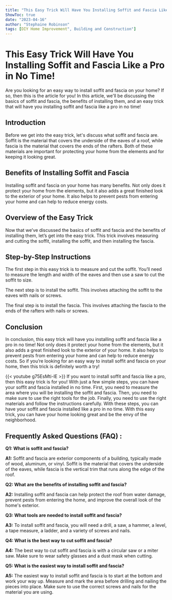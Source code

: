 ```yaml
---
title: "This Easy Trick Will Have You Installing Soffit and Fascia Like a Pro in No Time!"
ShowToc: true 
date: "2023-04-16"
author: "Stephaine Robinson" 
tags: [DIY Home Improvement", Building and Construction"]
---
```

# This Easy Trick Will Have You Installing Soffit and Fascia Like a Pro in No Time!

Are you looking for an easy way to install soffit and fascia on your home? If so, then this is the article for you! In this article, we'll be discussing the basics of soffit and fascia, the benefits of installing them, and an easy trick that will have you installing soffit and fascia like a pro in no time!

## Introduction

Before we get into the easy trick, let's discuss what soffit and fascia are. Soffit is the material that covers the underside of the eaves of a roof, while fascia is the material that covers the ends of the rafters. Both of these materials are important for protecting your home from the elements and for keeping it looking great. 

## Benefits of Installing Soffit and Fascia

Installing soffit and fascia on your home has many benefits. Not only does it protect your home from the elements, but it also adds a great finished look to the exterior of your home. It also helps to prevent pests from entering your home and can help to reduce energy costs. 

## Overview of the Easy Trick

Now that we’ve discussed the basics of soffit and fascia and the benefits of installing them, let’s get into the easy trick. This trick involves measuring and cutting the soffit, installing the soffit, and then installing the fascia. 

## Step-by-Step Instructions

The first step in this easy trick is to measure and cut the soffit. You’ll need to measure the length and width of the eaves and then use a saw to cut the soffit to size. 

The next step is to install the soffit. This involves attaching the soffit to the eaves with nails or screws. 

The final step is to install the fascia. This involves attaching the fascia to the ends of the rafters with nails or screws. 

## Conclusion

In conclusion, this easy trick will have you installing soffit and fascia like a pro in no time! Not only does it protect your home from the elements, but it also adds a great finished look to the exterior of your home. It also helps to prevent pests from entering your home and can help to reduce energy costs. So if you’re looking for an easy way to install soffit and fascia on your home, then this trick is definitely worth a try!

{{< youtube g75EsMti-lE >}} 
If you want to install soffit and fascia like a pro, then this easy trick is for you! With just a few simple steps, you can have your soffit and fascia installed in no time. First, you need to measure the area where you will be installing the soffit and fascia. Then, you need to make sure to use the right tools for the job. Finally, you need to use the right materials and follow the instructions carefully. With these steps, you can have your soffit and fascia installed like a pro in no time. With this easy trick, you can have your home looking great and be the envy of the neighborhood.

## Frequently Asked Questions (FAQ) :
**Q1: What is soffit and fascia?**

**A1:** Soffit and fascia are exterior components of a building, typically made of wood, aluminum, or vinyl. Soffit is the material that covers the underside of the eaves, while fascia is the vertical trim that runs along the edge of the roof. 

**Q2: What are the benefits of installing soffit and fascia?**

**A2:** Installing soffit and fascia can help protect the roof from water damage, prevent pests from entering the home, and improve the overall look of the home's exterior. 

**Q3: What tools are needed to install soffit and fascia?**

**A3:** To install soffit and fascia, you will need a drill, a saw, a hammer, a level, a tape measure, a ladder, and a variety of screws and nails. 

**Q4: What is the best way to cut soffit and fascia?**

**A4:** The best way to cut soffit and fascia is with a circular saw or a miter saw. Make sure to wear safety glasses and a dust mask when cutting. 

**Q5: What is the easiest way to install soffit and fascia?**

**A5:** The easiest way to install soffit and fascia is to start at the bottom and work your way up. Measure and mark the area before drilling and nailing the pieces into place. Make sure to use the correct screws and nails for the material you are using.





